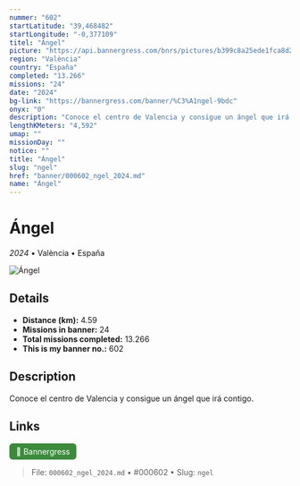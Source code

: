 ```yaml
---
nummer: "602"
startLatitude: "39,468482"
startLongitude: "-0,377109"
titel: "Ángel"
picture: "https://api.bannergress.com/bnrs/pictures/b399c8a25ede1fca8d231cb7095ebcba"
region: "València"
country: "España"
completed: "13.266"
missions: "24"
date: "2024"
bg-link: "https://bannergress.com/banner/%C3%A1ngel-9bdc"
onyx: "0"
description: "Conoce el centro de Valencia y consigue un ángel que irá contigo."
lengthKMeters: "4,592"
umap: ""
missionDay: ""
notice: ""
title: "Ángel"
slug: "ngel"
href: "banner/000602_ngel_2024.md"
name: "Ángel"
---
```

# Ángel

*2024* • València • España

![Ángel](https://api.bannergress.com/bnrs/pictures/b399c8a25ede1fca8d231cb7095ebcba)



## Details
- **Distance (km):** 4.59
- **Missions in banner:** 24
- **Total missions completed:** 13.266
- **This is my banner no.:** 602



## Description
Conoce el centro de Valencia y consigue un ángel que irá contigo.



## Links
<a href="https://bannergress.com/banner/%C3%A1ngel-9bdc" target="_blank" style="display:inline-block;margin-right:8px;padding:6px 12px;background:#3c8b3c;color:#fff;text-decoration:none;border-radius:6px;">🔗 Bannergress</a>



> File: `000602_ngel_2024.md`
> • #000602
> • Slug: `ngel`
